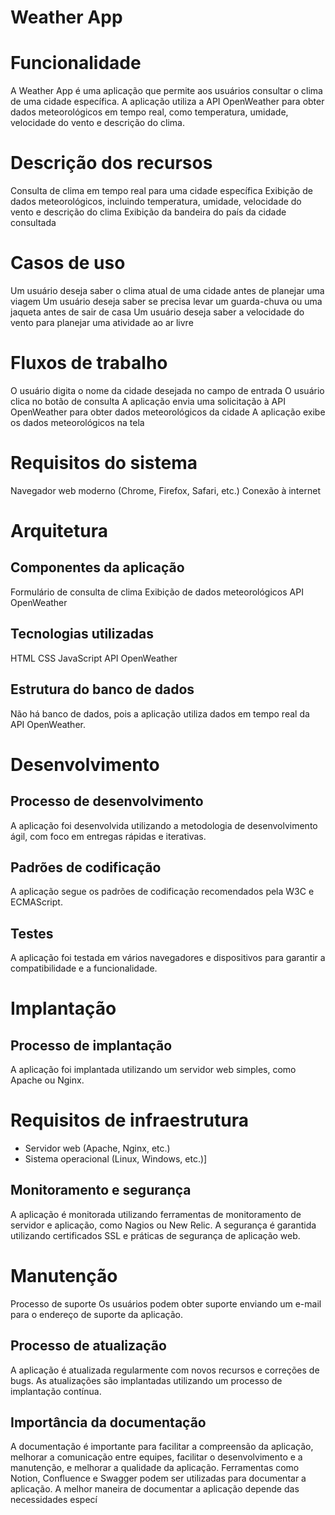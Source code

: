 # Weather App
# Funcionalidade
A Weather App é uma aplicação que permite aos usuários consultar o clima de uma cidade específica. A aplicação utiliza a API OpenWeather para obter dados meteorológicos em tempo real, como temperatura, umidade, velocidade do vento e descrição do clima.

# Descrição dos recursos
Consulta de clima em tempo real para uma cidade específica
Exibição de dados meteorológicos, incluindo temperatura, umidade, velocidade do vento e descrição do clima
Exibição da bandeira do país da cidade consultada

# Casos de uso
Um usuário deseja saber o clima atual de uma cidade antes de planejar uma viagem
Um usuário deseja saber se precisa levar um guarda-chuva ou uma jaqueta antes de sair de casa
Um usuário deseja saber a velocidade do vento para planejar uma atividade ao ar livre

# Fluxos de trabalho
O usuário digita o nome da cidade desejada no campo de entrada
O usuário clica no botão de consulta
A aplicação envia uma solicitação à API OpenWeather para obter dados meteorológicos da cidade
A aplicação exibe os dados meteorológicos na tela

# Requisitos do sistema
Navegador web moderno (Chrome, Firefox, Safari, etc.)
Conexão à internet

# Arquitetura
## Componentes da aplicação
Formulário de consulta de clima
Exibição de dados meteorológicos
API OpenWeather

## Tecnologias utilizadas
HTML
CSS
JavaScript
API OpenWeather

## Estrutura do banco de dados
Não há banco de dados, pois a aplicação utiliza dados em tempo real da API OpenWeather.

# Desenvolvimento
## Processo de desenvolvimento
A aplicação foi desenvolvida utilizando a metodologia de desenvolvimento ágil, com foco em entregas rápidas e iterativas.

## Padrões de codificação
A aplicação segue os padrões de codificação recomendados pela W3C e ECMAScript.

## Testes
A aplicação foi testada em vários navegadores e dispositivos para garantir a compatibilidade e a funcionalidade.

# Implantação
## Processo de implantação
A aplicação foi implantada utilizando um servidor web simples, como Apache ou Nginx.

# Requisitos de infraestrutura
- Servidor web (Apache, Nginx, etc.)
- Sistema operacional (Linux, Windows, etc.)]
  
## Monitoramento e segurança
A aplicação é monitorada utilizando ferramentas de monitoramento de servidor e aplicação, como Nagios ou New Relic. A segurança é garantida utilizando certificados SSL e práticas de segurança de aplicação web.

# Manutenção
Processo de suporte
Os usuários podem obter suporte enviando um e-mail para o endereço de suporte da aplicação.

## Processo de atualização
A aplicação é atualizada regularmente com novos recursos e correções de bugs. As atualizações são implantadas utilizando um processo de implantação contínua.

## Importância da documentação
A documentação é importante para facilitar a compreensão da aplicação, melhorar a comunicação entre equipes, facilitar o desenvolvimento e a manutenção, e melhorar a qualidade da aplicação. Ferramentas como Notion, Confluence e Swagger podem ser utilizadas para documentar a aplicação. A melhor maneira de documentar a aplicação depende das necessidades especí

